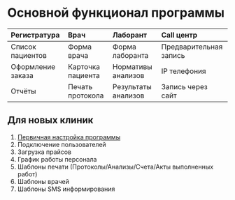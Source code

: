 # Основной функционал программы

| Регистратура       | Врач              | Лаборант            | Call центр             |
|:------------------|:------------------|:--------------------|:-----------------------|  
| Список пациентов  | Форма врача       | Форма лаборанта     | Предварительная запись |  
| Оформление заказа | Карточка пациента | Нормативы анализов  | IP телефония           |
| Отчёты            | Печать протокола  | Результаты анализов | Запись через сайт      |

## Для новых клиник

1) <a href="/InitialConfiguration">Первичная настройка программы</a>
2) Подключение пользователей
3) Загрузка прайсов
4) График работы персонала
5) Шаблоны печати (Протоколы/Анализы/Счета/Акты выполненных работ)
6) Шаблоны врачей
7) Шаблоны SMS информирования
